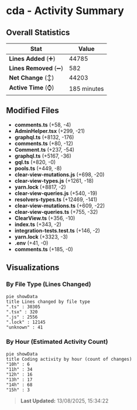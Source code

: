 # cda - Activity Summary 

## Overall Statistics

| Stat                   | Value                                                             |
| ---------------------- | ----------------------------------------------------------------- |
| **Lines Added** (➕)   | 44785                                          |
| **Lines Removed** (➖) | 582                                        |
| **Net Change** (↕)    | 44203                |
| **Active Time** (⌚)   | 185 minutes |


## Modified Files
- **comments.ts** (+58, -4)
- **AdminHelper.tsx** (+299, -21)
- **graphql.ts** (+8132, -176)
- **comments.ts** (+80, -12)
- **Comment.ts** (+237, -54)
- **graphql.ts** (+5167, -36)
- **gql.ts** (+820, -0)
- **pools.ts** (+449, -8)
- **clear-view-mutations.js** (+698, -20)
- **clear-view-types.js** (+1261, -18)
- **yarn.lock** (+8817, -2)
- **clear-view-queries.js** (+540, -19)
- **resolvers-types.ts** (+12469, -141)
- **clear-view-mutations.ts** (+609, -22)
- **clear-view-queries.ts** (+755, -32)
- **ClearView.ts** (+356, -10)
- **index.ts** (+343, -2)
- **integration-tests.test.ts** (+146, -2)
- **yarn.lock** (+3323, -3)
- **.env** (+41, -0)
- **comments.ts** (+185, -0)

## Visualizations

### By File Type (Lines Changed)

```mermaid
pie showData
title Lines changed by file type
".ts" : 30305
".tsx" : 320
".js" : 2556
".lock" : 12145
"unknown" : 41
```

### By Hour (Estimated Activity Count)

```mermaid
pie showData
title Coding activity by hour (count of changes)
"10h" : 6
"11h" : 34
"12h" : 16
"13h" : 17
"14h" : 68
"15h" : 3
```


> **Last Updated:** 13/08/2025, 15:34:22